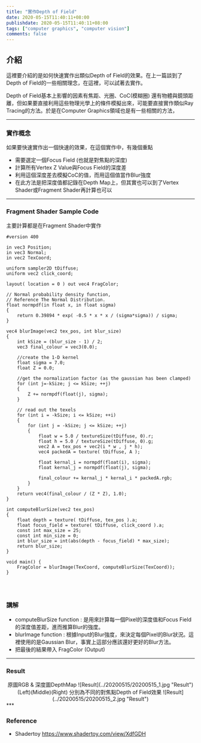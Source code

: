 ```yaml
---
title: "實作Depth of Field"
date: 2020-05-15T11:40:11+08:00
publishdate: 2020-05-15T11:40:11+08:00
tags: ["computer graphics", "computer vision"]
comments: false
---
```


<script src="https://polyfill.io/v3/polyfill.min.js?features=es6"></script>
<script id="MathJax-script" async src="https://cdn.jsdelivr.net/npm/mathjax@3/es5/tex-mml-chtml.js"></script>


## 介紹
這裡要介紹的是如何快速實作出類似Depth of Field的效果。在上一篇談到了Depth of Field的一些相關理念，在這裡，可以試著去實作。
<!--more-->
Depth of Field基本上影響的因素有焦距、光圈、CoC(模糊圈) 還有物體與鏡頭距離，但如果要直接利用這些物理光學上的條件模擬出來，可能要直接實作類似Ray Tracing的方法。於是在Computer Graphics領域也是有一些相關的方法，
***

### 實作概念

如果要快速實作出一個快速的效果，在這個實作中，有幾個重點

- 需要選定一個Focus Field (也就是對焦點的深度)
- 計算所有Vertex Z Value與Focus Field的深度差
- 利用這個深度差去模擬CoC的值，而用這個值當作Blur強度
- 在此方法是把深度值都記錄在Depth Map上，但其實也可以到了Vertex Shader或Fragment Shader再計算也可以

***

### Fragment Shader Sample Code
主要計算都是在Fragment Shader中實作

```
#version 400

in vec3 Position;
in vec3 Normal;
in vec2 TexCoord;

uniform sampler2D tDiffuse;
uniform vec2 click_coord;

layout( location = 0 ) out vec4 FragColor;

// Normal probability density function, 
// Reference The Normal Distribution.
float normpdf(in float x, in float sigma)
{
	return 0.39894 * exp( -0.5 * x * x / (sigma*sigma)) / sigma;
}

vec4 blurImage(vec2 tex_pos, int blur_size)
{
	int kSize = (blur_size - 1) / 2;
	vec3 final_colour = vec3(0.0);
		
	//create the 1-D kernel
	float sigma = 7.0;
	float Z = 0.0;

	//get the normalization factor (as the gaussian has been clamped)
	for (int j=-kSize; j <= kSize; ++j)
	{ 
		Z += normpdf(float(j), sigma);
	}

	// read out the texels
	for (int i = -kSize; i <= kSize; ++i)
	{
		for (int j = -kSize; j <= kSize; ++j)
		{
			float w = 5.0 / textureSize(tDiffuse, 0).r;
			float h = 5.0 / textureSize(tDiffuse, 0).g;
			vec2 A = tex_pos + vec2(i * w , j * h);
			vec4 packedA = texture( tDiffuse, A );
			
			float kernal_i = normpdf(float(i), sigma);
			float kernal_j = normpdf(float(j), sigma);

			final_colour += kernal_j * kernal_i * packedA.rgb;
		}
	}
	return vec4(final_colour / (Z * Z), 1.0);
}

int computeBlurSize(vec2 tex_pos)
{
	float depth = texture( tDiffuse, tex_pos ).a;
	float focus_field = texture( tDiffuse, click_coord ).a;
	const int max_size = 25;
	const int min_size = 0;
	int blur_size = int(abs(depth - focus_field) * max_size);
	return blur_size;
}

void main() {
	FragColor = blurImage(TexCoord, computeBlurSize(TexCoord));
}


```
<br>

### 講解

- computeBlurSize function : 是用來計算每一個Pixel的深度值和Focus Field的深度值差距，進而推算Blur的強度。
- blurImage function : 根據Input的Blur強度，來決定每個Pixel的Blur狀況。這裡使用的是Gaussian Blur，事實上這部分應該還好更好的Blur方法。
- 把最後的結果帶入 FragColor (Output)

***

### Result
<center>原圖RGB & 深度圖DepthMap
![Result](../20200515/20200515_1.jpg "Result")
<br>
(Left)(Middle)(Right) 分別為不同的對焦點Depth of Field效果
![Result](../20200515/20200515_2.jpg "Result")
</center>
***

### Reference

- Shadertoy https://www.shadertoy.com/view/XdfGDH